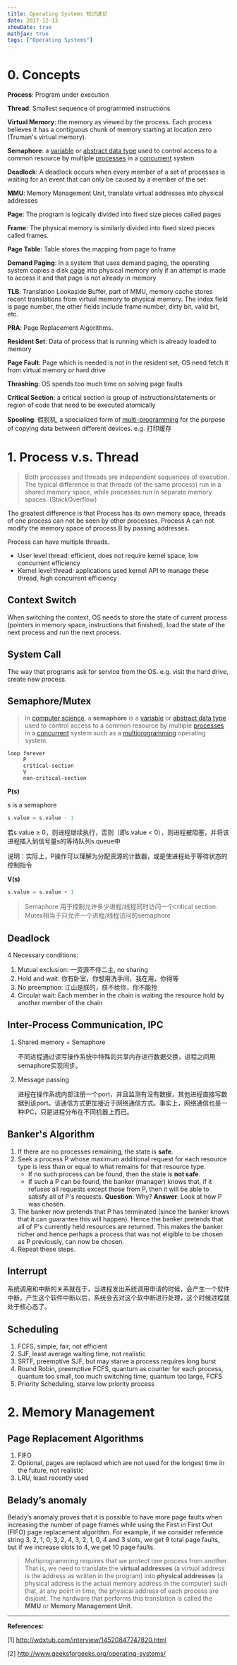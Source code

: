 ```yaml
---
title: Operating Systems 知识速记
date: 2017-12-13
showDate: true
mathjax: true
tags: ["Operating Systems"]
---
```


# 0. Concepts

**Process**: Program under execution

**Thread**: Smallest sequence of programmed instructions

**Virtual Memory**: the memory as viewed by the process. Each process believes it has a contiguous chunk of memory starting at location zero (Truman's virtual memory).

**Semaphore**: a [variable](https://en.wikipedia.org/wiki/Variable_(programming)) or [abstract data type](https://en.wikipedia.org/wiki/Abstract_data_type) used to control access to a common resource by multiple [processes](https://en.wikipedia.org/wiki/Process_(computing)) in a [concurrent](https://en.wikipedia.org/wiki/Concurrent_computing) system

**Deadlock**: A deadlock occurs when every member of a set of processes is waiting for an event that can only be caused by a member of the set

**MMU**: Memory Management Unit, translate virtual addresses into physical addresses

**Page**: The program is logically divided into fixed size pieces called pages

**Frame**: The physical memory is similarly divided into fixed sized pieces called frames.

**Page Table**: Table stores the mapping from page to frame

**Demand Paging**: In a system that uses demand paging, the operating system copies a disk [page](https://en.wikipedia.org/wiki/Paging) into physical memory only if an attempt is made to access it and that page is not already in memory

**TLB**: Translation Lookaside Buffer, part of MMU, memory cache stores recent translations from virtual memory to physical memory. The index field is page number, the other fields include frame number, dirty bit, valid bit, etc.

**PRA**: Page Replacement Algorithms. 

**Resident Set**: Data of process that is running which is already loaded to memory

**Page Fault**: Page which is needed is not in the resident set, OS need fetch it from virtual memory or hard drive

**Thrashing**:  OS spends too much time on solving page faults

**Critical Section**: a critical section is group of instructions/statements or region of code that need to be executed atomically 

**Spooling**: 假脱机, a specialized form of [multi-programming](https://en.wikipedia.org/wiki/Computer_multitasking) for the purpose of copying data between different devices. e.g. 打印缓存

# 1. Process v.s. Thread

> Both processes and threads are independent sequences of execution. The typical difference is that threads (of the same process) run in a shared memory space, while processes run in separate memory spaces. (StackOverflow)

The greatest difference is that Process has its own memory space, threads of one process can not be seen by other processes. Process A can not modify the memory space of process B by passing addresses. 

Process can have multiple threads. 

- User level thread: efficient, does not require kernel space, low concurrent efficiency
- Kernel level thread: applications used kernel API to manage these thread, high concurrent efficiency

## Context Switch

When switching the context, OS needs to store the state of current process (pointers in memory space, instructions that finished), load the state of the next process and run the next process.

## System Call

The way that programs ask for service from the OS. e.g. visit the hard drive, create new process.

## Semaphore/Mutex

> In [computer science](https://en.wikipedia.org/wiki/Computer_science), a **semaphore** is a [variable](https://en.wikipedia.org/wiki/Variable_(programming)) or [abstract data type](https://en.wikipedia.org/wiki/Abstract_data_type) used to control access to a common resource by multiple [processes](https://en.wikipedia.org/wiki/Process_(computing)) in a [concurrent](https://en.wikipedia.org/wiki/Concurrent_computing) system such as a [multiprogramming](https://en.wikipedia.org/wiki/Computer_multitasking) operating system.

```basic
loop forever
     P
     critical-section
     V
     non-critical-section
```

**P(s)**

s is a semaphore

```c
s.value = s.value - 1
```

若s.value ≥ 0，则进程继续执行，否则（即s.value < 0），则进程被阻塞，并将该进程插入到信号量s的等待队列s.queue中

说明：实际上，P操作可以理解为分配资源的计数器，或是使进程处于等待状态的控制指令

**V(s)**

```c
s.value = s.value + 1
```

> Semaphore 用于控制允许多少进程/线程同时访问一个critical section. Mutex相当于只允许一个进程/线程访问的semaphore

## Deadlock

4 Necessary conditions:

1. Mutual exclusion: 一资源不侍二主, no sharing
2. Hold and wait: 你有卧室，你想用洗手间，我在用，你得等
3. No preemption: 江山是朕的，朕不给你，你不能抢
4. Circular wait: Each member in the chain is waiting the resource hold by another member of the chain

## Inter-Process Communication, IPC

1. Shared memory + Semaphore

   不同进程通过读写操作系统中特殊的共享内存进行数据交换，进程之间用semaphore实现同步。

2. Message passing

   进程在操作系统内部注册一个port，并且监测有没有数据，其他进程直接写数据到该port。该通信方式更加接近于网络通信方式。事实上，网络通信也是一种IPC，只是进程分布在不同机器上而已。

## Banker's Algorithm

1. If there are no processes remaining, the state is **safe**.
2. Seek a process P whose maximum additional request for each resource type is less than or equal to what remains for that resource type.
   - If no such process can be found, then the state is **not safe**.
   - If such a P can be found, the banker (manager) knows that, if it refuses all requests except those from P, then it will be able to satisfy all of P's requests.
     **Question**: Why?
     **Answer**: Look at how P was chosen.
3. The banker now pretends that P has terminated (since the banker knows that it can guarantee this will happen). Hence the banker pretends that all of P's currently held resources are returned. This makes the banker richer and hence perhaps a process that was not eligible to be chosen as P previously, can now be chosen.
4. Repeat these steps.

## Interrupt

系统调用和中断的关系就在于，当进程发出系统调用申请的时候，会产生一个软件中断。产生这个软件中断以后，系统会去对这个软中断进行处理，这个时候进程就处于核心态了。

## Scheduling

1. FCFS, simple, fair, not efficient
2. SJF, least average waiting time, not realistic
3. SRTF, preemptive SJF, but may starve a process requires long burst
4. Round Robin, preemptive FCFS, quantum as counter for each process, quantum too small, too much switching time; quantum too large, FCFS
5. Priority Scheduling, starve low priority process

# 2. Memory Management

## Page Replacement Algorithms

1. FIFO
2. Optional, pages are replaced which are not used for the longest time in the future, not realistic
3. LRU, least recently used

## Belady’s anomaly

Belady’s anomaly proves that it is possible to have more page faults when increasing the number of page frames while using the First in First Out (FIFO) page replacement algorithm.  For example, if we consider reference string 3, 2, 1, 0, 3, 2, 4, 3, 2, 1, 0, 4 and 3 slots, we get 9 total page faults, but if we increase slots to 4, we get 10 page faults.

>  Multiprogramming requires that we protect one process from another. That is, we need to translate the **virtual addresses** (a virtual address is the address as written in the program) into **physical addresses** (a physical address is the actual memory address in the computer) such that, at any point in time, the physical address of each process are disjoint. The hardware that performs this translation is called the **MMU** or **Memory Management Unit**. 

---

**References:**

[1] http://wdxtub.com/interview/14520847747820.html

[2] http://www.geeksforgeeks.org/operating-systems/
